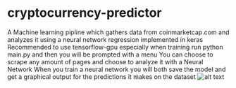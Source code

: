 # cryptocurrency-predictor
A Machine learning pipline which gathers data from coinmarketcap.com and analyzes it using a neural network regression implemented in keras
Recommended to use tensorflow-gpu especially when training
run python main.py and then you will be prompted with a menu
You can choose to scrape any amount of pages and choose to analyze it with a Neural Network
When you train a neural network you will both save the model and get a graphical output for the predictions it makes on the dataset
![alt text](https://imgur.com/lTRP9s4)
